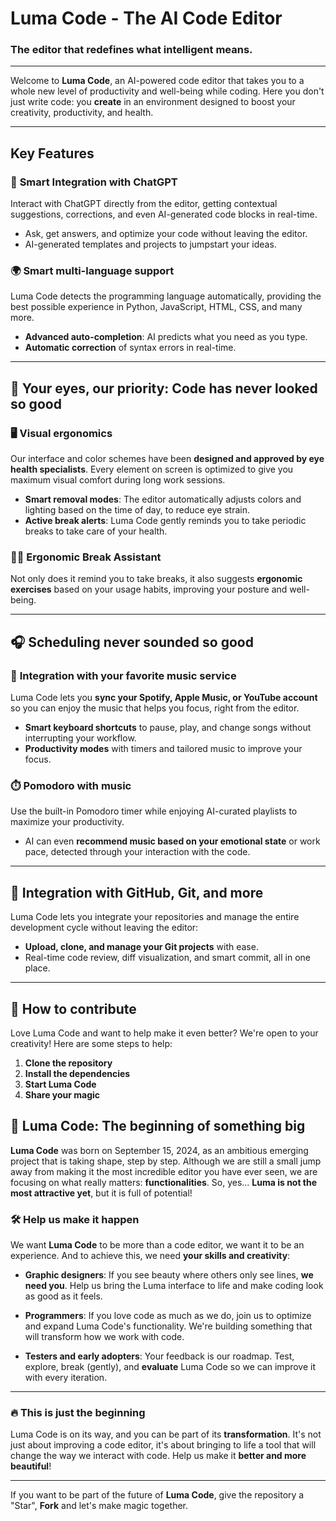 # **Luma Code - The AI Code Editor**

### The editor that redefines what **intelligent** means.

---

Welcome to **Luma Code**, an AI-powered code editor that takes you to a whole new level of productivity and well-being while coding. Here you don't just write code: you **create** in an environment designed to boost your creativity, productivity, and health.

---

## **Key Features**

### 🤖 **Smart Integration with ChatGPT**
Interact with ChatGPT directly from the editor, getting contextual suggestions, corrections, and even AI-generated code blocks in real-time.

- Ask, get answers, and optimize your code without leaving the editor.
- AI-generated templates and projects to jumpstart your ideas.

### 🌍 **Smart multi-language support**
Luma Code detects the programming language automatically, providing the best possible experience in Python, JavaScript, HTML, CSS, and many more.

- **Advanced auto-completion**: AI predicts what you need as you type.
- **Automatic correction** of syntax errors in real-time.

---

## 👀 **Your eyes, our priority: Code has never looked so good**

### 🖥 **Visual ergonomics**
Our interface and color schemes have been **designed and approved by eye health specialists**. Every element on screen is optimized to give you maximum visual comfort during long work sessions.

- **Smart removal modes**: The editor automatically adjusts colors and lighting based on the time of day, to reduce eye strain.
- **Active break alerts**: Luma Code gently reminds you to take periodic breaks to take care of your health.

### 🧘‍♂️ **Ergonomic Break Assistant**
Not only does it remind you to take breaks, it also suggests **ergonomic exercises** based on your usage habits, improving your posture and well-being.

---

## 🎧 **Scheduling never sounded so good**

### 🎵 **Integration with your favorite music service**
Luma Code lets you **sync your Spotify, Apple Music, or YouTube account** so you can enjoy the music that helps you focus, right from the editor.

- **Smart keyboard shortcuts** to pause, play, and change songs without interrupting your workflow.
- **Productivity modes** with timers and tailored music to improve your focus.

### ⏱️ **Pomodoro with music**
Use the built-in Pomodoro timer while enjoying AI-curated playlists to maximize your productivity.

- AI can even **recommend music based on your emotional state** or work pace, detected through your interaction with the code.

---

## 🔗 **Integration with GitHub, Git, and more**
Luma Code lets you integrate your repositories and manage the entire development cycle without leaving the editor:

- **Upload, clone, and manage your Git projects** with ease.
- Real-time code review, diff visualization, and smart commit, all in one place.

---

## 🤝 **How ​​to contribute**

Love Luma Code and want to help make it even better? We're open to your creativity! Here are some steps to help:

1. **Clone the repository**
2. **Install the dependencies**
3. **Start Luma Code**
4. **Share your magic**

## 🚧 **Luma Code: The beginning of something big**

**Luma Code** was born on September 15, 2024, as an ambitious emerging project that is taking shape, step by step. Although we are still a small jump away from making it the most incredible editor you have ever seen, we are focusing on what really matters: **functionalities**. So, yes... **Luma is not the most attractive yet**, but it is full of potential!

### 🛠️ **Help us make it happen**
We want **Luma Code** to be more than a code editor, we want it to be an experience. And to achieve this, we need **your skills and creativity**:

- **Graphic designers**: If you see beauty where others only see lines, **we need you**. Help us bring the Luma interface to life and make coding look as good as it feels.

- **Programmers**: If you love code as much as we do, join us to optimize and expand Luma Code's functionality. We're building something that will transform how we work with code.

- **Testers and early adopters**: Your feedback is our roadmap. Test, explore, break (gently), and **evaluate** Luma Code so we can improve it with every iteration.

---

### 🔥 **This is just the beginning**
Luma Code is on its way, and you can be part of its **transformation**. It's not just about improving a code editor, it's about bringing to life a tool that will change the way we interact with code. Help us make it **better and more beautiful**!

---

If you want to be part of the future of **Luma Code**, give the repository a "Star", **Fork** and let's make magic together.
